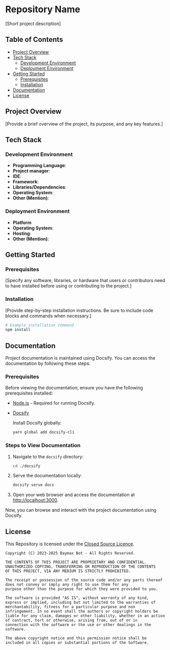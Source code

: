 # Repository Name
[Short project description]

## Table of Contents
- [Project Overview](#project-overview)
- [Tech Stack](#tech-stack)
  - [Development Environment](#development-environment)
  - [Deployment Environment](#deployment-environment)
- [Getting Started](#getting-started)
  - [Prerequisites](#prerequisites)
  - [Installation](#installation)
- [Documentation](#documentation)
- [License](#license)

## Project Overview
[Provide a brief overview of the project, its purpose, and any key features.]

## Tech Stack

### Development Environment
- **Programming Language**:
- **Project manager**:
- **IDE**:
- **Framework**:
- **Libraries/Dependencies**:
- **Operating System**:
- **Other (Mention)**:

### Deployment Environment
- **Platform**
- **Operating System**:
- **Hosting**:
- **Other (Mention)**:

## Getting Started

### Prerequisites
[Specify any software, libraries, or hardware that users or contributors need to have installed before using or contributing to the project.]

### Installation
[Provide step-by-step installation instructions. Be sure to include code blocks and commands when necessary.]

```bash
# Example installation command
npm install
```

## Documentation

Project documentation is maintained using Docsify. You can access the documentation by following these steps:

### Prerequisites

Before viewing the documentation, ensure you have the following prerequisites installed:

- [Node.js](https://nodejs.org/) - Required for running Docsify.

- [Docsify](https://docsify.js.org/)
  
  Install Docsify globally:
  
   ```bash
   yarn global add docsify-cli
   ```

### Steps to View Documentation

1. Navigate to the `docsify` directory:

   ```bash
   cd ./docsify
   ```

2. Serve the documentation locally:

   ```bash
   docsify serve docs
   ```

3. Open your web browser and access the documentation at [http://localhost:3000](http://localhost:3000).

Now, you can browse and interact with the project documentation using Docsify.

## License
This Repository is licensed under the [Closed Source Licence](./LICENCE).

```
Copyright (C) 2023-2025 Baymax Bot - All Rights Reserved.

THE CONTENTS OF THIS PROJECT ARE PROPRIETARY AND CONFIDENTIAL. UNAUTHORIZED COPYING, TRANSFERRING OR REPRODUCTION OF THE CONTENTS
OF THIS PROJECT, VIA ANY MEDIUM IS STRICTLY PROHIBITED.

The receipt or possession of the source code and/or any parts thereof does not convey or imply any right to use them for any
purpose other than the purpose for which they were provided to you.

The software is provided "AS IS", without warranty of any kind, express or implied, including but not limited to the warranties of
merchantability, fitness for a particular purpose and non infringement. In no event shall the authors or copyright holders be
liable for any claim, damages or other liability, whether in an action of contract, tort or otherwise, arising from, out of or in
connection with the software or the use or other dealings in the software.

The above copyright notice and this permission notice shall be included in all copies or substantial portions of the Software.
```
